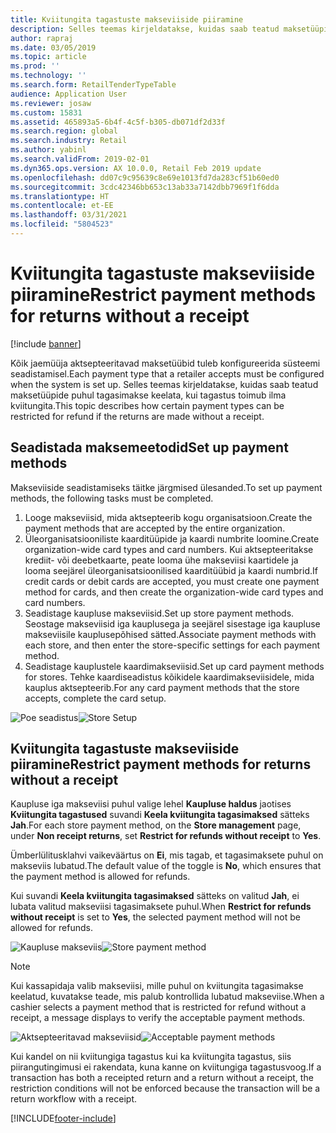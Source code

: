 ```yaml
---
title: Kviitungita tagastuste makseviiside piiramine
description: Selles teemas kirjeldatakse, kuidas saab teatud maksetüüpide puhul tagasimakse keelata, kui tagastus toimub ilma kviitungita.
author: rapraj
ms.date: 03/05/2019
ms.topic: article
ms.prod: ''
ms.technology: ''
ms.search.form: RetailTenderTypeTable
audience: Application User
ms.reviewer: josaw
ms.custom: 15831
ms.assetid: 465893a5-6b4f-4c5f-b305-db071df2d33f
ms.search.region: global
ms.search.industry: Retail
ms.author: yabinl
ms.search.validFrom: 2019-02-01
ms.dyn365.ops.version: AX 10.0.0, Retail Feb 2019 update
ms.openlocfilehash: dd07c9c95639c8e69e1013fd7da283cf51b60ed0
ms.sourcegitcommit: 3cdc42346bb653c13ab33a7142dbb7969f1f6dda
ms.translationtype: HT
ms.contentlocale: et-EE
ms.lasthandoff: 03/31/2021
ms.locfileid: "5804523"
---
```

# <a name="restrict-payment-methods-for-returns-without-a-receipt"></a><span data-ttu-id="b3e2c-103">Kviitungita tagastuste makseviiside piiramine</span><span class="sxs-lookup"><span data-stu-id="b3e2c-103">Restrict payment methods for returns without a receipt</span></span>


[!include [banner](includes/banner.md)]

<span data-ttu-id="b3e2c-104">Kõik jaemüüja aktsepteeritavad maksetüübid tuleb konfigureerida süsteemi seadistamisel.</span><span class="sxs-lookup"><span data-stu-id="b3e2c-104">Each payment type that a retailer accepts must be configured when the system is set up.</span></span> <span data-ttu-id="b3e2c-105">Selles teemas kirjeldatakse, kuidas saab teatud maksetüüpide puhul tagasimakse keelata, kui tagastus toimub ilma kviitungita.</span><span class="sxs-lookup"><span data-stu-id="b3e2c-105">This topic describes how certain payment types can be restricted for refund if the returns are made without a receipt.</span></span>

## <a name="set-up-payment-methods"></a><span data-ttu-id="b3e2c-106">Seadistada maksemeetodid</span><span class="sxs-lookup"><span data-stu-id="b3e2c-106">Set up payment methods</span></span>

<span data-ttu-id="b3e2c-107">Makseviiside seadistamiseks täitke järgmised ülesanded.</span><span class="sxs-lookup"><span data-stu-id="b3e2c-107">To set up payment methods, the following tasks must be completed.</span></span>
1. <span data-ttu-id="b3e2c-108">Looge makseviisid, mida aktsepteerib kogu organisatsioon.</span><span class="sxs-lookup"><span data-stu-id="b3e2c-108">Create the payment methods that are accepted by the entire organization.</span></span>
2. <span data-ttu-id="b3e2c-109">Üleorganisatsiooniliste kaarditüüpide ja kaardi numbrite loomine.</span><span class="sxs-lookup"><span data-stu-id="b3e2c-109">Create organization-wide card types and card numbers.</span></span> <span data-ttu-id="b3e2c-110">Kui aktsepteeritakse krediit- või deebetkaarte, peate looma ühe makseviisi kaartidele ja looma seejärel üleorganisatsioonilised kaarditüübid ja kaardi numbrid.</span><span class="sxs-lookup"><span data-stu-id="b3e2c-110">If credit cards or debit cards are accepted, you must create one payment method for cards, and then create the organization-wide card types and card numbers.</span></span>
3. <span data-ttu-id="b3e2c-111">Seadistage kaupluse makseviisid.</span><span class="sxs-lookup"><span data-stu-id="b3e2c-111">Set up store payment methods.</span></span> <span data-ttu-id="b3e2c-112">Seostage makseviisid iga kauplusega ja seejärel sisestage iga kaupluse makseviisile kauplusepõhised sätted.</span><span class="sxs-lookup"><span data-stu-id="b3e2c-112">Associate payment methods with each store, and then enter the store-specific settings for each payment method.</span></span>
4. <span data-ttu-id="b3e2c-113">Seadistage kauplustele kaardimakseviisid.</span><span class="sxs-lookup"><span data-stu-id="b3e2c-113">Set up card payment methods for stores.</span></span> <span data-ttu-id="b3e2c-114">Tehke kaardiseadistus kõikidele kaardimakseviisidele, mida kauplus aktsepteerib.</span><span class="sxs-lookup"><span data-stu-id="b3e2c-114">For any card payment methods that the store accepts, complete the card setup.</span></span>

<span data-ttu-id="b3e2c-115">![Poe seadistus](media/NoReceiptReturns1.png "Kaupluse häälestus")</span><span class="sxs-lookup"><span data-stu-id="b3e2c-115">![Store Setup](media/NoReceiptReturns1.png "Retail Store Setup")</span></span> 


## <a name="restrict-payment-methods-for-returns-without-a-receipt"></a><span data-ttu-id="b3e2c-116">Kviitungita tagastuste makseviiside piiramine</span><span class="sxs-lookup"><span data-stu-id="b3e2c-116">Restrict payment methods for returns without a receipt</span></span>

<span data-ttu-id="b3e2c-117">Kaupluse iga makseviisi puhul valige lehel **Kaupluse haldus** jaotises **Kviitungita tagastused** suvandi **Keela kviitungita tagasimaksed** sätteks **Jah**.</span><span class="sxs-lookup"><span data-stu-id="b3e2c-117">For each store payment method, on the **Store management** page, under **Non receipt returns**, set **Restrict for refunds without receipt** to **Yes**.</span></span> 

<span data-ttu-id="b3e2c-118">Ümberlülitusklahvi vaikeväärtus on **Ei**, mis tagab, et tagasimaksete puhul on makseviis lubatud.</span><span class="sxs-lookup"><span data-stu-id="b3e2c-118">The default value of the toggle is **No**, which ensures that the payment method is allowed for refunds.</span></span> 

<span data-ttu-id="b3e2c-119">Kui suvandi **Keela kviitungita tagasimaksed** sätteks on valitud **Jah**, ei lubata valitud makseviisi tagasimaksete puhul.</span><span class="sxs-lookup"><span data-stu-id="b3e2c-119">When **Restrict for refunds without receipt** is set to **Yes**, the selected payment method will not be allowed for refunds.</span></span> 

<span data-ttu-id="b3e2c-120">![Kaupluse makseviis](media/NoReceiptReturns3.png "Kaupluse makseviis")</span><span class="sxs-lookup"><span data-stu-id="b3e2c-120">![Store payment method](media/NoReceiptReturns3.png "Retail Store Payment Method")</span></span> 

> [!NOTE]
> <span data-ttu-id="b3e2c-121">Kui kassapidaja valib makseviisi, mille puhul on kviitungita tagasimakse keelatud, kuvatakse teade, mis palub kontrollida lubatud makseviise.</span><span class="sxs-lookup"><span data-stu-id="b3e2c-121">When a cashier selects a payment method that is restricted for refund without a receipt, a message displays to verify the acceptable payment methods.</span></span>

<span data-ttu-id="b3e2c-122">![Aktsepteeritavad makseviisid](media/NoReceiptReturns4.png "Aktsepteeritavad makseviisid")</span><span class="sxs-lookup"><span data-stu-id="b3e2c-122">![Acceptable payment methods](media/NoReceiptReturns4.png "Acceptable payment methods")</span></span> 

<span data-ttu-id="b3e2c-123">Kui kandel on nii kviitungiga tagastus kui ka kviitungita tagastus, siis piirangutingimusi ei rakendata, kuna kanne on kviitungiga tagastusvoog.</span><span class="sxs-lookup"><span data-stu-id="b3e2c-123">If a transaction has both a receipted return and a return without a receipt, the restriction conditions will not be enforced because the transaction will be a return workflow with a receipt.</span></span> 



[!INCLUDE[footer-include](../includes/footer-banner.md)]